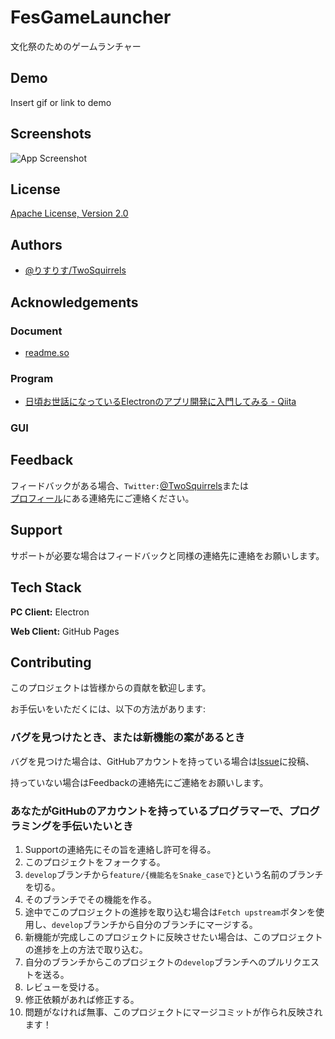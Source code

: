 <!--
![Logo](https://dev-to-uploads.s3.amazonaws.com/uploads/articles/th5xamgrr6se0x5ro4g6.png)
-->
# FesGameLauncher

文化祭のためのゲームランチャー


## Demo

Insert gif or link to demo

  
## Screenshots

![App Screenshot](https://via.placeholder.com/468x300?text=App+Screenshot+Here)

  
## License

[Apache License, Version 2.0](/LICENSE)
<!--
  
## Usage/Examples

```javascript
import Component from 'my-project'

function App() {
  return <Component />
}
```

  
## Features

- Light/dark mode toggle
- Live previews
- Fullscreen mode
- Cross platform

  
## FAQ

#### Question 1

Answer 1

#### Question 2

Answer 2
-->
  
## Authors

- [@りすりす/TwoSquirrels](https://github.com/TwoSquirrels)

  
## Acknowledgements

  
### Document

- [readme.so](https://readme.so/)

  
### Program

- [日頃お世話になっているElectronのアプリ開発に入門してみる - Qiita](https://qiita.com/y-tsutsu/items/179717ecbdcc27509e5a)

  
### GUI


  
## Feedback

フィードバックがある場合、`Twitter:`[@TwoSquirrels](https://twitter.com/)または  
[プロフィール](https://github.com/TwoSquirrels)にある連絡先にご連絡ください。

  
## Support

サポートが必要な場合はフィードバックと同様の連絡先に連絡をお願いします。

  
## Tech Stack

**PC Client:** Electron

**Web Client:** GitHub Pages

  
## Contributing

このプロジェクトは皆様からの貢献を歓迎します。

お手伝いをいただくには、以下の方法があります:

  
### バグを見つけたとき、または新機能の案があるとき

バグを見つけた場合は、GitHubアカウントを持っている場合は[Issue](https://github.com/TwoSquirrels/FesGameLauncher/issues)に投稿、

持っていない場合はFeedbackの連絡先にご連絡をお願いします。

  
### あなたがGitHubのアカウントを持っているプログラマーで、プログラミングを手伝いたいとき

1. Supportの連絡先にその旨を連絡し許可を得る。
2. このプロジェクトをフォークする。
3. `develop`ブランチから`feature/{機能名をSnake_caseで}`という名前のブランチを切る。
4. そのブランチでその機能を作る。
5. 途中でこのプロジェクトの進捗を取り込む場合は`Fetch upstream`ボタンを使用し、`develop`ブランチから自分のブランチにマージする。
6. 新機能が完成しこのプロジェクトに反映させたい場合は、このプロジェクトの進捗を上の方法で取り込む。
7. 自分のブランチからこのプロジェクトの`develop`ブランチへのプルリクエストを送る。
8. レビューを受ける。
9. 修正依頼があれば修正する。
10. 問題がなければ無事、このプロジェクトにマージコミットが作られ反映されます！

  
